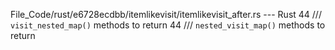 File_Code/rust/e6728ecdbb/itemlikevisit/itemlikevisit_after.rs --- Rust
44 ///      `visit_nested_map()` methods to return                                                                                                           44 ///      `nested_visit_map()` methods to return

